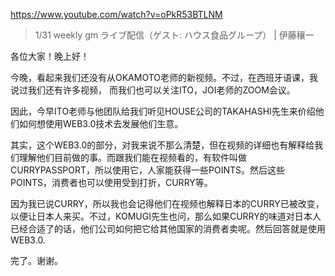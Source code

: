 https://www.youtube.com/watch?v=oPkR53BTLNM

> 1/31 weekly gm ライブ配信（ゲスト: ハウス食品グループ） | 伊藤穰一

各位大家！晚上好！

今晚，看起来我们还没有从OKAMOTO老师的新视频。不过，在西班牙语课，我说过我们还有许多视频， 而我们也可以关注ITO，JOI老师的ZOOM会议。

因此，今早ITO老师与他团队给我们听见HOUSE公司的TAKAHASHI先生来价绍他们如何想使用WEB3.0技术去发展他们生意。

其实，这个WEB3.0的部分，对我来说不那么清楚，但在视频的详细也有解释给我们理解他们目前做的事。而跟我们能在视频看的，有软件叫做CURRYPASSPORT，所以使用它，人家能获得一些POINTS。然后这些POINTS，消费者也可以使用受到打折，CURRY等。

因为我已说CURRY，所以我也会记得他们在视频也解释日本的CURRY已被改变，以便让日本人来买。不过，KOMUGI先生也问，那么如果CURRY的味道对日本人已经合适了的话，他们公司如何把它给其他国家的消费者卖呢。然后回答就是使用WEB3.0.

完了。谢谢。
